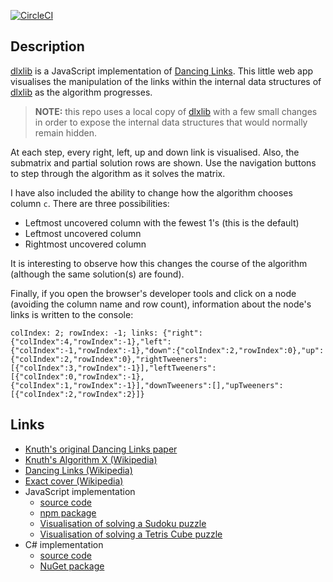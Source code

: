 [![CircleCI](https://circleci.com/gh/taylorjg/dlxlib-self-visualisation.svg?style=svg)](https://circleci.com/gh/taylorjg/dlxlib-self-visualisation)

## Description

[dlxlib](https://www.npmjs.com/package/dlxlib) is a JavaScript implementation of
[Dancing Links](http://en.wikipedia.org/wiki/Dancing_Links).
This little web app visualises the manipulation of the links within the internal data structures of [dlxlib](https://www.npmjs.com/package/dlxlib) as the algorithm progresses.

> **NOTE:** this repo uses a local copy of [dlxlib](https://www.npmjs.com/package/dlxlib)
> with a few small changes in order to expose the internal data structures that would
> normally remain hidden.

At each step, every right, left, up and down link is visualised. Also, the submatrix and partial solution rows are shown. Use the navigation buttons to step through the algorithm as it solves the matrix.

I have also included the ability to change how the algorithm chooses column `c`.
There are three possibilities:

* Leftmost uncovered column with the fewest 1's (this is the default)
* Leftmost uncovered column
* Rightmost uncovered column

It is interesting to observe how this changes the course of the algorithm (although the same solution(s) are found).

Finally, if you open the browser's developer tools and click on a node (avoiding the column name and row count), information about the node's links is written to the console:

```
colIndex: 2; rowIndex: -1; links: {"right":{"colIndex":4,"rowIndex":-1},"left":{"colIndex":-1,"rowIndex":-1},"down":{"colIndex":2,"rowIndex":0},"up":{"colIndex":2,"rowIndex":0},"rightTweeners":[{"colIndex":3,"rowIndex":-1}],"leftTweeners":[{"colIndex":0,"rowIndex":-1},{"colIndex":1,"rowIndex":-1}],"downTweeners":[],"upTweeners":[{"colIndex":2,"rowIndex":2}]}
```

## Links

* [Knuth's original Dancing Links paper](https://arxiv.org/pdf/cs/0011047v1.pdf)
* [Knuth's Algorithm X (Wikipedia)](http://en.wikipedia.org/wiki/Algorithm_X)
* [Dancing Links (Wikipedia)](http://en.wikipedia.org/wiki/Dancing_Links)
* [Exact cover (Wikipedia)](http://en.wikipedia.org/wiki/Exact_cover)
* JavaScript implementation
    * [source code](https://github.com/taylorjg/dlxlibjs)
    * [npm package](https://www.npmjs.com/package/dlxlib)
    * [Visualisation of solving a Sudoku puzzle](https://sudoku-dlx-js.herokuapp.com/)
    * [Visualisation of solving a Tetris Cube puzzle](https://tetriscubewebgl.herokuapp.com/)
* C# implementation
    * [source code](https://github.com/taylorjg/DlxLib)
    * [NuGet package](https://www.nuget.org/packages/DlxLib/)
